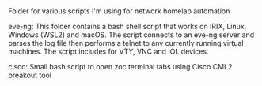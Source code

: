 ###

Folder for various scripts I'm using for network homelab automation

eve-ng: This folder contains a bash shell script that works on IRIX, Linux, Windows (WSL2) and macOS. The script connects to an eve-ng server and parses the log file then performs a telnet to any currently running virtual machines. The script includes for VTY, VNC and IOL devices.

cisco: Small bash script to open zoc terminal tabs using Cisco CML2 breakout tool
